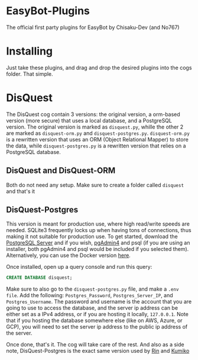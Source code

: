 # EasyBot-Plugins

The official first party plugins for EasyBot by Chisaku-Dev (and No767)

# Installing

Just take these plugins, and drag and drop the desired plugins into the cogs folder. That simple. 

# DisQuest

The DisQuest cog contain 3 versions: the original version, a orm-based version (more secure) that uses a local database, and a PostgreSQL version. The original version is marked as `disquest.py`, whille the other 2 are marked as `disquest-orm.py` and `disquest-postgres.py`. `disquest-orm.py` is a rewritten version that uses an ORM (Object Relational Mapper) to store the data, while `disquest-postgres.py` is a rewritten version that relies on a PostgreSQL database.

## DisQuest and DisQuest-ORM 

Both do not need any setup. Make sure to create a folder called `disquest` and that's it

## DisQuest-Postgres

This version is meant for production use, where high read/write speeds are needed. SQLite3 frequently locks up when having tons of connections, thus making it not suitable for production use. To get started, download the [PostgreSQL Server](https://www.postgresql.org/) and if you wish, [pgAdmin4](https://www.pgadmin.org/) and psql (if you are using an installer, both pgAdmin4 and psql would be included if you selected them). Alternatively, you can use the Docker version [here](https://hub.docker.com/_/postgres). 

Once installed, open up a query console and run this query: 

```sql
CREATE DATABASE disquest;
```

Make sure to also go to the `disquest-postgres.py` file, and make a `.env file`. Add the following: `Postgres_Password`, `Postgres_Server_IP`, and `Postgres_Username`. The password and username is the account that you are going to use to access the database, and the server ip address can be either set as a IPv4 address, or if you are hosting it locally, `127.0.0.1`. Note that if you hosting the database somewhere else (like on AWS, Azure, or GCP), you will need to set the server ip address to the public ip address of the server.

Once done, that's it. The cog will take care of the rest. And also as a side note, DisQuest-Postgres is the exact same version used by [Rin](https://github.com/No767/Rin) and [Kumiko](https://github.com/No767/Kumiko)
